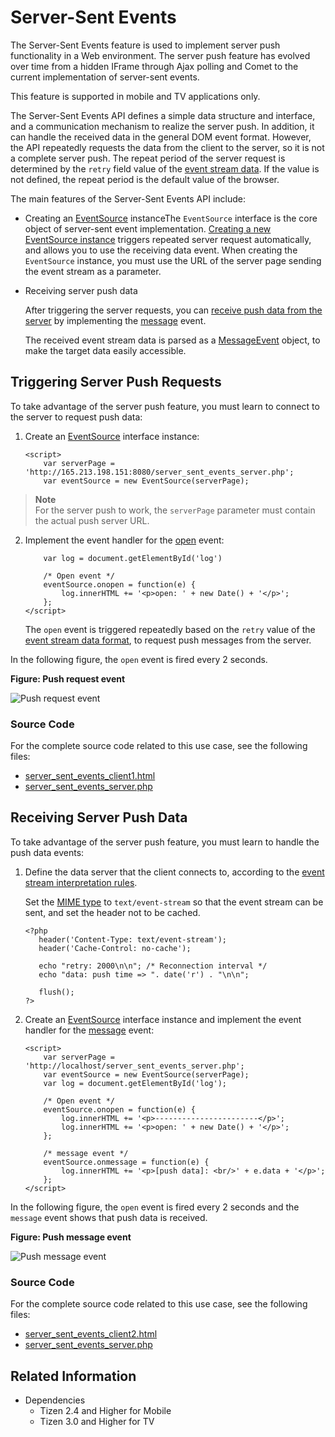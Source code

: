 # Server-Sent Events

The Server-Sent Events feature is used to implement server push functionality in a Web environment. The server push feature has evolved over time from a hidden IFrame through Ajax polling and Comet to the current implementation of server-sent events.

This feature is supported in mobile and TV applications only.

The Server-Sent Events API defines a simple data structure and interface, and a communication mechanism to realize the server push. In addition, it can handle the received data in the general DOM event format. However, the API repeatedly requests the data from the client to the server, so it is not a complete server push. The repeat period of the server request is determined by the `retry` field value of the [event stream data](http://www.w3.org/TR/2015/REC-eventsource-20150203/#event-stream-interpretation). If the value is not defined, the repeat period is the default value of the browser.

The main features of the Server-Sent Events API include:

- Creating an [EventSource](http://www.w3.org/TR/2015/REC-eventsource-20150203/#the-eventsource-interface) instanceThe `EventSource` interface is the core object of server-sent event implementation. [Creating a new EventSource instance](#triggering-server-push-requests) triggers repeated server request automatically, and allows you to use the receiving data event. When creating the `EventSource` instance, you must use the URL of the server page sending the event stream as a parameter.

- Receiving server push data

  After triggering the server requests, you can [receive push data from the server](#receiving-server-push-data) by implementing the [message](http://www.w3.org/TR/2015/REC-eventsource-20150203/#handler-eventsource-onmessage) event.

  The received event stream data is parsed as a [MessageEvent](http://www.w3.org/TR/2015/REC-webmessaging-20150519/#the-messageevent-interfaces) object, to make the target data easily accessible.

## Triggering Server Push Requests

To take advantage of the server push feature, you must learn to connect to the server to request push data:

1. Create an [EventSource](http://www.w3.org/TR/2015/REC-eventsource-20150203/#the-eventsource-interface) interface instance:

   ```
   <script>
       var serverPage = 'http://165.213.198.151:8080/server_sent_events_server.php';
       var eventSource = new EventSource(serverPage);
   ```

> **Note**  
> For the server push to work, the `serverPage` parameter must contain the actual push server URL.

2. Implement the event handler for the [open](http://www.w3.org/TR/2015/REC-eventsource-20150203/#handler-eventsource-onopen) event:

   ```
       var log = document.getElementById('log')

       /* Open event */
       eventSource.onopen = function(e) {
           log.innerHTML += '<p>open: ' + new Date() + '</p>';
       };
   </script>
   ```

   The `open` event is triggered repeatedly based on the `retry` value of the [event stream data format](http://www.w3.org/TR/2015/REC-eventsource-20150203/#event-stream-interpretation), to request push messages from the server.

In the following figure, the `open` event is fired every 2 seconds.

**Figure: Push request event**

![Push request event](./media/server-sent_request.png)

### Source Code

For the complete source code related to this use case, see the following files:

- [server_sent_events_client1.html](http://download.tizen.org/misc/examples/w3c_html5/communication/server_sent_events)
- [server_sent_events_server.php](http://download.tizen.org/misc/examples/w3c_html5/communication/server_sent_events)

## Receiving Server Push Data

To take advantage of the server push feature, you must learn to handle the push data events:

1. Define the data server that the client connects to, according to the [event stream interpretation rules](http://www.w3.org/TR/2015/REC-eventsource-20150203/#event-stream-interpretation).

   Set the [MIME type](http://www.w3.org/TR/2015/REC-eventsource-20150203/#text-event-stream) to `text/event-stream` so that the event stream can be sent, and set the header not to be cached.

   ```
   <?php
      header('Content-Type: text/event-stream');
      header('Cache-Control: no-cache');

      echo "retry: 2000\n\n"; /* Reconnection interval */
      echo "data: push time => ". date('r') . "\n\n";

      flush();
   ?>
   ```

2. Create an [EventSource](http://www.w3.org/TR/2015/REC-eventsource-20150203/#the-eventsource-interface) interface instance and implement the event handler for the [message](http://www.w3.org/TR/2015/REC-eventsource-20150203/#handler-eventsource-onmessage) event:

   ```
   <script>
       var serverPage = 'http://localhost/server_sent_events_server.php';
       var eventSource = new EventSource(serverPage);
       var log = document.getElementById('log');

       /* Open event */
       eventSource.onopen = function(e) {
           log.innerHTML += '<p>-----------------------</p>';
           log.innerHTML += '<p>open: ' + new Date() + '</p>';
       };

       /* message event */
       eventSource.onmessage = function(e) {
           log.innerHTML += '<p>[push data]: <br/>' + e.data + '</p>';
       };
   </script>
   ```

In the following figure, the `open` event is fired every 2 seconds and the `message` event shows that push data is received.

**Figure: Push message event**

![Push message event](./media/server-sent_message.png)

### Source Code

For the complete source code related to this use case, see the following files:

- [server_sent_events_client2.html](http://download.tizen.org/misc/examples/w3c_html5/communication/server_sent_events)
- [server_sent_events_server.php](http://download.tizen.org/misc/examples/w3c_html5/communication/server_sent_events)

## Related Information
* Dependencies
  - Tizen 2.4 and Higher for Mobile
  - Tizen 3.0 and Higher for TV
